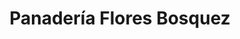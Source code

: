 ---
title: "Panadería Flores Bosquez"
url: /santiago-de-veraguas/panaderia-flores-bosquez/
shop: Bäckerei
---